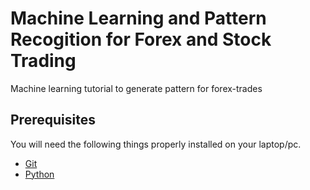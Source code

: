 # Machine Learning and Pattern Recogition for Forex and Stock Trading
Machine learning tutorial to generate pattern for forex-trades

## Prerequisites
You will need the following things properly installed on your laptop/pc.

* [Git](http://git-scm.com/)
* [Python](https://www.python.org/downloads/release/python-2711/)
